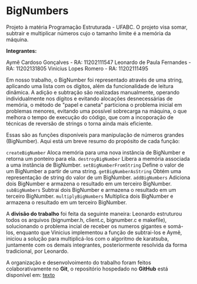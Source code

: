 # BigNumbers
Projeto à matéria Programação Estruturada - UFABC. O projeto visa somar, subtrair e multiplicar números cujo o tamanho limite é a memória da máquina.


**Integrantes:**

Aymê Cardoso Gonçalves - RA: 11202111547
Leonardo de Paula Fernandes - RA: 11202131805
Vinicius Lopes Romero - RA: 11202111495


Em nosso trabalho, o BigNumber foi representado através de uma string, aplicando uma lista com os dígitos, além da funcionalidade de leitura dinâmica.
A adição e subtração são realizadas manualmente, operando individualmente nos dígitos e evitando alocações desnecessárias de memória, o método de 
"papel e caneta" particiona o problema inicial em problemas menores, evitando uma possível sobrecarga na máquina, o que melhora o tempo de execução
do código, que com a incoporação de técnicas de reversão de strings o torna ainda mais eficiente.



Essas são as funções disponíveis para manipulação de números grandes (BigNumber). Aqui está um breve resumo do propósito de cada função: 


`createBigNumber` Aloca memória para uma nova instância de BigNumber e retorna um ponteiro para ela. 
`destroyBigNumber` Libera a memória associada a uma instância de BigNumber. 
`setBigNumberFromString` Define o valor de um BigNumber a partir de uma string. 
`getBigNumberAsString` Obtém uma representação de string do valor de um BigNumber. 
`addBigNumbers` Adiciona dois BigNumber e armazena o resultado em um terceiro BigNumber. 
`subBigNumbers` Subtrai dois BigNumber e armazena o resultado em um terceiro BigNumber. 
`multiplyBigNumbers` Multiplica dois BigNumber e armazena o resultado em um terceiro BigNumber.



A **divisão do trabalho** foi feita da seguinte maneira: Leonardo estruturou todos os arquivos (bignumber.h, client.c, bignumber.c e makefile), solucionando
o problema incial de receber os numeros gigantes e somá-los, enquanto que Vinicius implementou a função de subtrai-los e Aymê, iniciou a solução para 
multiplicá-los com o algoritmo de karatsuba, juntamente com os demais integrantes, posteriormente resolvida da forma tradicional, por Leonardo.



A organização e desenvolvoimento do trabalho foram feitos colaborativamente no **Git**, o repositório hospedado no **GitHub** está disponível em: [texto](github.com/leodipaula/BigNumbers)
